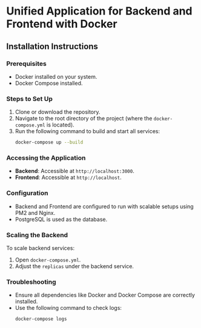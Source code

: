 
# Unified Application for Backend and Frontend with Docker

## Installation Instructions

### Prerequisites
- Docker installed on your system.
- Docker Compose installed.

### Steps to Set Up
1. Clone or download the repository.
2. Navigate to the root directory of the project (where the `docker-compose.yml` is located).
3. Run the following command to build and start all services:
   ```bash
   docker-compose up --build
   ```

### Accessing the Application
- **Backend**: Accessible at `http://localhost:3000`.
- **Frontend**: Accessible at `http://localhost`.

### Configuration
- Backend and Frontend are configured to run with scalable setups using PM2 and Nginx.
- PostgreSQL is used as the database.

### Scaling the Backend
To scale backend services:
1. Open `docker-compose.yml`.
2. Adjust the `replicas` under the backend service.

### Troubleshooting
- Ensure all dependencies like Docker and Docker Compose are correctly installed.
- Use the following command to check logs:
   ```bash
   docker-compose logs
   ```
